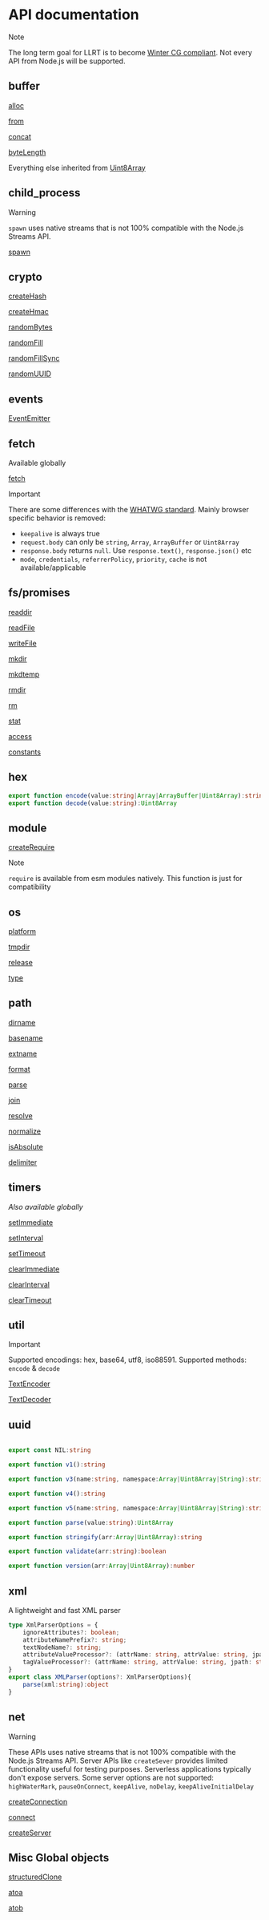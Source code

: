 # API documentation

> [!NOTE] 
> The long term goal for LLRT is to become [Winter CG compliant](https://github.com/wintercg/admin/blob/main/proposals.md). Not every API from Node.js will be supported.

## buffer

[alloc](https://nodejs.org/api/buffer.html#static-method-bufferallocsize-fill-encoding)

[from](https://nodejs.org/api/buffer.html#static-method-bufferfromarray)

[concat](https://nodejs.org/api/buffer.html#static-method-bufferconcatlist-totallength)

[byteLength](https://nodejs.org/api/buffer.html#static-method-bufferbytelengthstring-encoding)

Everything else inherited from [Uint8Array](https://developer.mozilla.org/en-US/docs/Web/JavaScript/Reference/Global_Objects/Uint8Array)

## child_process

> [!WARNING] 
> `spawn` uses native streams that is not 100% compatible with the Node.js Streams API.

[spawn](https://nodejs.org/api/child_process.html#child_processspawncommand-args-options)

## crypto

[createHash](https://nodejs.org/api/crypto.html#cryptocreatehashalgorithm-options)

[createHmac](https://nodejs.org/api/crypto.html#cryptocreatehmacalgorithm-key-options)

[randomBytes](https://nodejs.org/api/crypto.html#cryptorandombytessize-callback)

[randomFill](https://nodejs.org/api/crypto.html#cryptorandomfillbuffer-offset-size-callback)

[randomFillSync](https://nodejs.org/api/crypto.html#cryptorandomfillsyncbuffer-offset-size)

[randomUUID](https://nodejs.org/api/crypto.html#cryptorandomuuidoptions)

## events

[EventEmitter](https://nodejs.org/api/events.html#class-eventemitter)

## fetch

Available globally

[fetch](https://developer.mozilla.org/en-US/docs/Web/API/fetch)

> [!IMPORTANT]  
> There are some differences with the [WHATWG standard](https://fetch.spec.whatwg.org). Mainly browser specific behavior is removed:
> * `keepalive` is always true
> * `request.body` can only be `string`, `Array`, `ArrayBuffer` or `Uint8Array`
> * `response.body` returns `null`. Use `response.text()`, `response.json()` etc
> * `mode`, `credentials`,  `referrerPolicy`, `priority`, `cache` is not available/applicable

## fs/promises

[readdir](https://nodejs.org/api/fs.html#fspromisesreaddirpath-options)

[readFile](https://nodejs.org/api/fs.html#filehandlereadfileoptions)

[writeFile](https://nodejs.org/api/fs.html#fspromiseswritefilefile-data-options)

[mkdir](https://nodejs.org/api/fs.html#fsmkdirpath-options-callback)

[mkdtemp](https://nodejs.org/api/fs.html#fsmkdtempprefix-options-callback)

[rmdir](https://nodejs.org/api/fs.html#fsrmdirpath-options-callback)

[rm](https://nodejs.org/api/fs.html#fsrmpath-options-callback)

[stat](https://nodejs.org/api/fs.html#fsstatpath-options-callback)

[access](https://nodejs.org/api/fs.html#fsstatpath-options-callback)

[constants](https://nodejs.org/api/fs.html#file-access-constants)

## hex

```typescript
export function encode(value:string|Array|ArrayBuffer|Uint8Array):string
export function decode(value:string):Uint8Array
```

## module

[createRequire](https://nodejs.org/api/module.html#modulecreaterequirefilename) 

> [!NOTE] 
> `require` is available from esm modules natively. This function is just for compatibility

## os

[platform](https://nodejs.org/api/os.html#osplatform)

[tmpdir](https://nodejs.org/api/os.html#osplatform)

[release](https://nodejs.org/api/os.html#osrelease)

[type](https://nodejs.org/api/os.html#ostype)

## path

[dirname](https://nodejs.org/api/path.html#pathdirnamepath)

[basename](https://nodejs.org/api/path.html#pathbasenamepath-suffix)

[extname](https://nodejs.org/api/path.html#pathextnamepath)

[format](https://nodejs.org/api/path.html#pathformatpathobject)

[parse](https://nodejs.org/api/path.html#pathparsepath)

[join](https://nodejs.org/api/path.html#pathjoinpaths)

[resolve](https://nodejs.org/api/path.html#pathresolvepaths)

[normalize](https://nodejs.org/api/path.html#pathnormalizepath)

[isAbsolute](https://nodejs.org/api/path.html#pathisabsolutepath)

[delimiter](https://nodejs.org/api/path.html#pathdelimiter)

## timers

_Also available globally_

[setImmediate](https://nodejs.org/api/timers.html#setimmediatecallback-args)

[setInterval](https://nodejs.org/api/timers.html#setintervalcallback-delay-args)

[setTimeout](https://nodejs.org/api/timers.html#settimeoutcallback-delay-args)

[clearImmediate](https://nodejs.org/api/timers.html#clearimmediateimmediate)

[clearInterval](https://nodejs.org/api/timers.html#clearintervaltimeout)

[clearTimeout](https://nodejs.org/api/timers.html#cleartimeouttimeout)

## util

> [!IMPORTANT] 
> Supported encodings:  hex, base64, utf8, iso88591.
> Supported methods: `encode` & `decode`

[TextEncoder](https://nodejs.org/api/util.html#class-utiltextdecoder)

[TextDecoder](https://nodejs.org/api/util.html#class-utiltextdecoder)

## uuid

```typescript

export const NIL:string

export function v1():string

export function v3(name:string, namespace:Array|Uint8Array|String):string

export function v4():string

export function v5(name:string, namespace:Array|Uint8Array|String):string

export function parse(value:string):Uint8Array

export function stringify(arr:Array|Uint8Array):string

export function validate(arr:string):boolean

export function version(arr:Array|Uint8Array):number
```

## xml

A lightweight and fast XML parser

```typescript
type XmlParserOptions = {
    ignoreAttributes?: boolean;
    attributeNamePrefix?: string;
    textNodeName?: string;
    attributeValueProcessor?: (attrName: string, attrValue: string, jpath: string) => unknown;
    tagValueProcessor?: (attrName: string, attrValue: string, jpath: string, hasAttributes: boolean) => unknown;
}
export class XMLParser(options?: XmlParserOptions){
    parse(xml:string):object
}

```

## net

> [!WARNING] 
> These APIs uses native streams that is not 100% compatible with the Node.js Streams API. Server APIs like `createSever` provides limited functionality useful for testing purposes. Serverless applications typically don't expose servers. Some server options are not supported:
`highWaterMark`, `pauseOnConnect`, `keepAlive`, `noDelay`, `keepAliveInitialDelay`

[createConnection](https://nodejs.org/api/net.html#netcreateconnection)

[connect](https://nodejs.org/api/net.html#netconnect)

[createServer](https://nodejs.org/api/net.html#netcreateserveroptions-connectionlistener)

## Misc Global objects

[structuredClone](https://nodejs.org/api/globals.html#structuredclonevalue-options)

[atoa](https://developer.mozilla.org/en-US/docs/Web/API/btoa)

[atob](https://developer.mozilla.org/en-US/docs/Web/API/atob)
